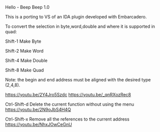 Hello - Beep Beep 1.0

This is a porting to VS of an IDA plugin developed with Embarcadero.

To convert the selection in byte,word,double and where it is supported in quad:

Shift-1 Make Byte 

Shift-2 Make Word

Shift-4 Make Double 

Shift-8 Make Quad 

Note: the begin and end address must be aligned with the desired type (2,4,8).

https://youtu.be/2Y4Jro5Szdc
https://youtu.be/_qnRXozRec8


Ctrl-Shift-d  Delete the current function without using the menu https://youtu.be/2N9oJbS4H4Q

Ctrl-Shift-x  Remove all the references to the current address https://youtu.be/NhxJOwCeGnU



